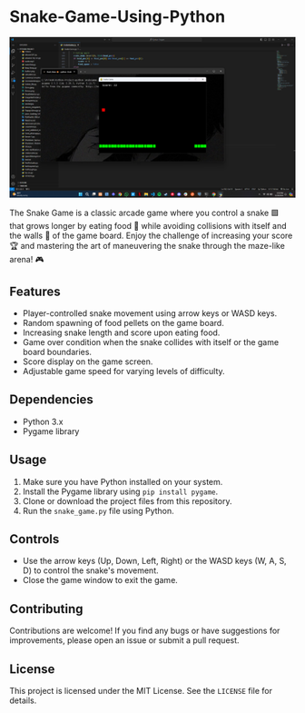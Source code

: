 # Snake-Game-Using-Python

![Snake Game](Snake.png)

The Snake Game is a classic arcade game where you control a snake 🟩 that grows longer by eating food 🍎 while avoiding collisions with itself and the walls 🧱 of the game board. Enjoy the challenge of increasing your score 🏆 and mastering the art of maneuvering the snake through the maze-like arena! 🎮

## Features

- Player-controlled snake movement using arrow keys or WASD keys.
- Random spawning of food pellets on the game board.
- Increasing snake length and score upon eating food.
- Game over condition when the snake collides with itself or the game board boundaries.
- Score display on the game screen.
- Adjustable game speed for varying levels of difficulty.

## Dependencies

- Python 3.x
- Pygame library

## Usage

1. Make sure you have Python installed on your system.
2. Install the Pygame library using `pip install pygame`.
3. Clone or download the project files from this repository.
4. Run the `snake_game.py` file using Python.

## Controls

- Use the arrow keys (Up, Down, Left, Right) or the WASD keys (W, A, S, D) to control the snake's movement.
- Close the game window to exit the game.

## Contributing

Contributions are welcome! If you find any bugs or have suggestions for improvements, please open an issue or submit a pull request.

## License

This project is licensed under the MIT License. See the `LICENSE` file for details.
